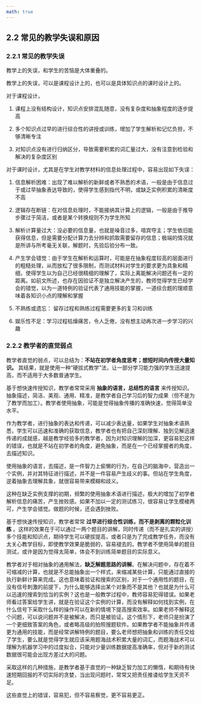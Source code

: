 ```yaml
---
math: true
---
```


## 2.2 常见的教学失误和原因

### 2.2.1 常见的教学失误

教学上的失误，和学生的苦恼是大体重叠的。

教学上的失误，可以是课程设计上的，也可以是具体知识点的课时设计上的。

对于课程设计，

1. 课程上没有结构设计，知识点安排混乱随意，没有复杂度和抽象程度的逐步提高

1. 多个知识点过早的进行综合性的讲授或训练，增加了学生解析和记忆负担，不够清晰专注

1. 对知识点没有进行归纳区分，导致需要积累的词汇量过大，没有注意到检验和解决的复杂度区别

对于课时设计，尤其是在学生对教学材料的信息处理过程中，容易出现如下失误：

1. 信息解析困难：出现了难以解析的新鲜或者不熟悉的术语，一般是由于信息过于或过早抽象表达导致的，使得学生感到指代不明，或缺乏实例积累的清晰度不高

1. 逻辑存在断链：在对信息处理时，不能接纳其计算上的逻辑，一般是由于推导步骤过于简洁，或者是某个转换规则不为学生所知

1. 解析计算量过大：没必要的信息量，也就是噪音过多，喧宾夺主；学生依旧能获得信息，但是需要分配计算力去分辨和抓取需要留存的信息；极端的情况就是所讲与所考毫无关联，解题时，先验后验分布一致。

1. 产生学会错觉：由于学生在解析和运算时，可能是在抽象程度较高的层面进行的粗糙处理，从而放松了很多限制，而测试材料对学生的要求更为具象和精细，使得学生以为自己已经很精细的理解了，实际上离能解决问题还有一定的距离。如前文所述，也存在因验证不是独立解决产生的，教师觉得学生已经学会的错觉，以为一道特例的验证代表了通用技能的掌握，一道综合题的理顺意味着各知识小点的理解和掌握

1. 不熟练或遗忘： 留存过程和熟练过程需要更多的复习和训练

1. 娱乐性不足：学习过程枯燥痛苦，令人乏倦，没有想主动再次进一步学习的兴趣

### 2.2.2 教学者的直觉弱点

教学者直觉的弱点，可以总结为：**不站在初学者角度思考；想短时间内传授大量知识。** 其结果，就是使用一种“硬拔式教学”法，让一部分学习能力强的学生迅速提高，而不适用于大多数普通学生。

基于想快速传授知识，教学者常常采用 **抽象的语言，总结性的语言** 来传授知识。抽象描述，简洁、美观、通用、精准，是教学者自己学习后的智力成果（但不是为了教学而加工）。教学者使用抽象，可能是觉得抽象传播的准确快速，觉得简单没水平。

作为教学者，进行抽象的表达和传递，可以减少表达量，如果学生对抽象术语熟悉，学生可以迅速和准确的获取信息，教学者也有把自己深刻理解、独到见解迅速传递的成就感，越是教学经验多的教学者，因为对知识理解的加深，更容易犯这样的错误，也就是不站在初学者的角度，避免抽象，而是在一个已经掌握者的角度，去描述知识。

使用抽象的语言，去描述，是一件智力上偷懒的行为，在自己的脑海中，营造出一个实例，并对其特征进行描述，并不是一件容易产生歧义的事。但站在学生角度，逆着抽象去理解具象，就很容易带来模糊和歧义。

这种在缺乏实例支撑的初期，频繁的使用抽象术语进行描述，极大的增加了初学者解析信息的痛苦，产生挫败感。如果不加以一定的测试练习，很容易让学生模棱两可，产生学会错觉。做题的时候，还会遇到挫败。

基于想快速传授知识，教学者常常 **过早进行综合性训练，而不是剥离的颗粒化训练** 。这样的效果在于可以通过一两个题目的讲解，同时传递（而不是扎实的讲授）多个技能和知识点，期待学生可以硬拔提高，或者只是为了完成教学任务，而没有太关心教学目标，即使教学效果是脆弱的，容易褪去的。教学者不使用简单的题目测试，或许是因为觉得太简单，体会不到训练简单题目的实际意义。

教学者对于相对抽象的通用解法，**缺乏解题思路的讲解**。在解决问题中，存在着不可缩减的计算，也就是不总能抽象出一个样式，来缩减某些计算，只能通过直接的执行新鲜计算来完成。这也意味着验证和搜索的区别，对于一个通用性的题目，在没有信号刺激的前提下，为什么能够选择出某个对象而不是其他？也就是为什么可以迅速的搜索到恰当的实例？这也是一般教学过程中，教师容易犯得错误。如果老师看过答案给学生讲，就是在验证这个实例的计算，而没有解释如何找到实例，在什么信号下采取什么样的操作可以在新的情境下提高搜索效率。如果老师不解释这个问题，可以说问题并不是被解决，而只是被验证。这个情形下，老师只是扮演了一个更细致答案的角色，或者略高级的拍照搜题软件。如果教学者不能抽象并传递更为通用的技能，而是经常讲解特例的题目，要么老师想把抽象和训练的责任交给了学生，要么就是觉得学生就应该采用题海战术积累大量的词汇，而题海战术可以理解为机器学习中的过度拟合，只能对少量训练数据提高准确率，但对于新的测试数据很可能会出现方差过大的问题。

采取这样的几种措施，是教学者基于直觉的一种缺乏智力加工的懒惰，和期待有快速短期回报的不切实际的贪婪，当出现问题时，常常又把责任推诿给学生天资不足。

这些直觉上的错误，容易犯，但不容易察觉，更不容易更正。
